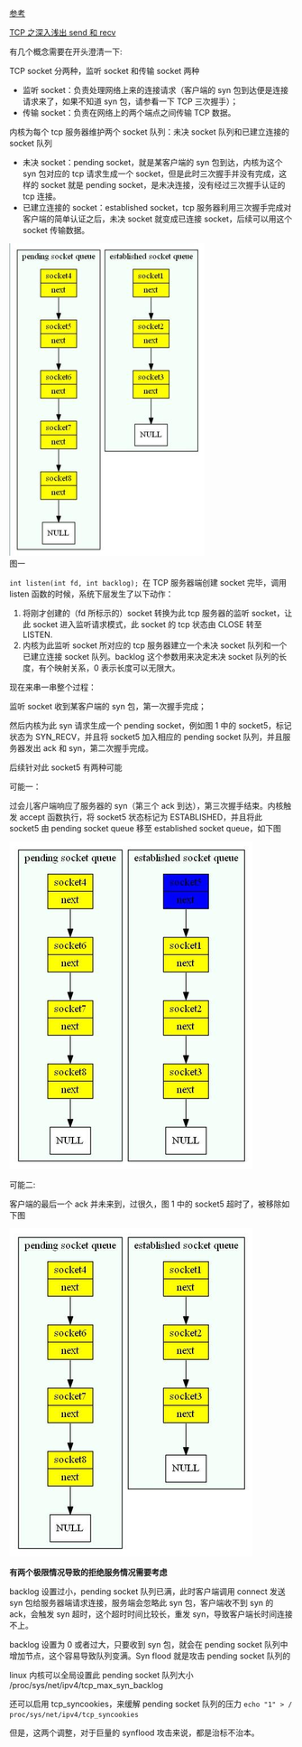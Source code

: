 [参考](http://blog.chinaunix.net/uid-29075379-id-3858844.html)

[TCP 之深入浅出 send 和 recv](http://blog.chinaunix.net/uid-29075379-id-3921527.html)

有几个概念需要在开头澄清一下:

TCP socket 分两种，监听 socket 和传输 socket 两种

- 监听 socket：负责处理网络上来的连接请求（客户端的 syn 包到达便是连接请求来了，如果不知道 syn 包，请参看一下 TCP 三次握手）；
- 传输 socket：负责在网络上的两个端点之间传输 TCP 数据。

内核为每个 tcp 服务器维护两个 socket 队列：未决 socket 队列和已建立连接的 socket 队列

- 未决 socket：pending socket，就是某客户端的 syn 包到达，内核为这个 syn 包对应的 tcp 请求生成一个 socket，但是此时三次握手并没有完成，这样的 socket 就是 pending socket，是未决连接，没有经过三次握手认证的 tcp 连接。
- 已建立连接的 socket：established socket，tcp 服务器利用三次握手完成对客户端的简单认证之后，未决 socket 就变成已连接 socket，后续可以用这个 socket 传输数据。

![tcplisten1](/docs/network/tcplisten1.jpg)  
图一

`int listen(int fd, int backlog); `在 TCP 服务器端创建 socket 完毕，调用 listen 函数的时候，系统下层发生了以下动作：

1. 将刚才创建的（fd 所标示的）socket 转换为此 tcp 服务器的监听 socket，让此 socket 进入监听请求模式，此 socket 的 tcp 状态由 CLOSE 转至 LISTEN.
2. 内核为此监听 socket 所对应的 tcp 服务器建立一个未决 socket 队列和一个已建立连接 socket 队列。backlog 这个参数用来决定未决 socket 队列的长度，有个映射关系，0 表示长度可以无限大。

现在来串一串整个过程：

监听 socket 收到某客户端的 syn 包，第一次握手完成；

然后内核为此 syn 请求生成一个 pending socket，例如图 1 中的 socket5，标记状态为 SYN_RECV，并且将 socket5 加入相应的 pending socket 队列，并且服务器发出 ack 和 syn，第二次握手完成。

后续针对此 socket5 有两种可能

可能一：

过会儿客户端响应了服务器的 syn（第三个 ack 到达），第三次握手结束。内核触发 accept 函数执行，将 socket5 状态标记为 ESTABLISHED，并且将此 socket5 由 pending socket queue 移至 established socket queue，如下图

![tcplisten2](/docs/network/tcplisten2.jpg)

可能二:

客户端的最后一个 ack 并未来到，过很久，图 1 中的 socket5 超时了，被移除如下图

![tcplisten3](/docs/network/tcplisten3.jpg)

**有两个极限情况导致的拒绝服务情况需要考虑**

backlog 设置过小，pending socket 队列已满，此时客户端调用 connect 发送 syn 包给服务器端请求连接，服务端会忽略此 syn 包，客户端收不到 syn 的 ack，会触发 syn 超时，这个超时时间比较长，重发 syn，导致客户端长时间连接不上。

backlog 设置为 0 或者过大，只要收到 syn 包，就会在 pending socket 队列中增加节点，这个容易导致队列变满。Syn flood 就是攻击 pending socket 队列的

linux 内核可以全局设置此 pending socket 队列大小
/proc/sys/net/ipv4/tcp_max_syn_backlog

还可以启用 tcp_syncookies，来缓解 pending socket 队列的压力
`echo "1" > / proc/sys/net/ipv4/tcp_syncookies`

但是，这两个调整，对于巨量的 synflood 攻击来说，都是治标不治本。
